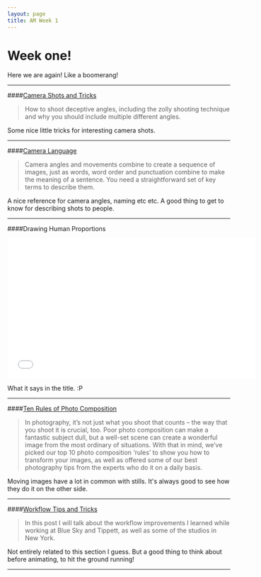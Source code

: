 ```yaml
---
layout: page
title: AM Week 1
---
```


# Week one!

Here we are again! Like a boomerang!

----

####[Camera Shots and Tricks](http://www.videomaker.com/video/watch/tips-and-techniques/531-camera-shots-tricks-deceptive-angles-and-zolly-shooting)

>How to shoot deceptive angles, including the zolly shooting technique and why you should include multiple different angles.

Some nice little tricks for interesting camera shots.

----

####[Camera Language](http://www.mediaknowall.com/camangles.html)

>Camera angles and movements combine to create a sequence of images, just as words, word order and punctuation combine to make the meaning of a sentence. You need a straightforward set of key terms to describe them.

A nice reference for camera angles, naming etc etc. A good thing to get to know for describing shots to people.

----

####Drawing Human Proportions

<div class="js-video [vimeo, widescreen]"><iframe width="560" height="315" src="//www.youtube-nocookie.com/embed/eVBAPGBlnls?rel=0" frameborder="0" allowfullscreen></iframe></div>

What it says in the title. :P

----

####[Ten Rules of Photo Composition](http://www.digitalcameraworld.com/2012/04/12/10-rules-of-photo-composition-and-why-they-work/)

>In photography, it’s not just what you shoot that counts – the way that you shoot it is crucial, too. Poor photo composition can make a fantastic subject dull, but a well-set scene can create a wonderful image from the most ordinary of situations. With that in mind, we’ve picked our top 10 photo composition ‘rules’ to show you how to transform your images, as well as offered some of our best photography tips from the experts who do it on a daily basis.

Moving images have a lot in common with stills. It's always good to see how they do it on the other side.

----

####[Workflow Tips and Tricks](http://www.kenmusicanimator.com/KennyMusicAnimator/MyAnimationBlog/Entries/2010/4/25_Animation_Workflow_Tips_and_Tricks.html)

>In this post I will talk about the workflow improvements I learned while working at Blue Sky and Tippett, as well as some of the studios in New York.

Not entirely related to this section I guess. But a good thing to think about before animating, to hit the ground running!

----


